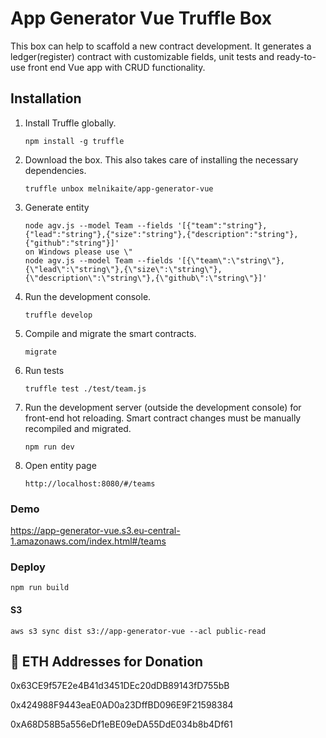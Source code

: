 # App Generator Vue Truffle Box

This box can help to scaffold a new contract development.
It generates a ledger(register) contract with customizable fields, unit tests and 
ready-to-use front end Vue app with CRUD functionality.

## Installation

1. Install Truffle globally.
    ```
    npm install -g truffle
    ```

2. Download the box. This also takes care of installing the necessary dependencies.
    ```
    truffle unbox melnikaite/app-generator-vue
    ```

3. Generate entity
    ```
    node agv.js --model Team --fields '[{"team":"string"},{"lead":"string"},{"size":"string"},{"description":"string"},{"github":"string"}]'
    on Windows please use \"
    node agv.js --model Team --fields '[{\"team\":\"string\"},{\"lead\":\"string\"},{\"size\":\"string\"},{\"description\":\"string\"},{\"github\":\"string\"}]'
    ```

4. Run the development console.
    ```
    truffle develop
    ```

5. Compile and migrate the smart contracts.
    ```
    migrate
    ```

6. Run tests
    ```
    truffle test ./test/team.js
    ```

7. Run the development server (outside the development console) for front-end hot reloading. Smart contract changes must be manually recompiled and migrated.
    ```
    npm run dev
    ```

8. Open entity page
    ```
    http://localhost:8080/#/teams
    ```

### Demo

https://app-generator-vue.s3.eu-central-1.amazonaws.com/index.html#/teams

### Deploy

`npm run build`

#### S3

`aws s3 sync dist s3://app-generator-vue --acl public-read`

## 💸 ETH Addresses for Donation

0x63CE9f57E2e4B41d3451DEc20dDB89143fD755bB

0x424988F9443eaE0AD0a23DffBD096E9F21598384

0xA68D58B5a556eDf1eBE09eDA55DdE034b8b4Df61
